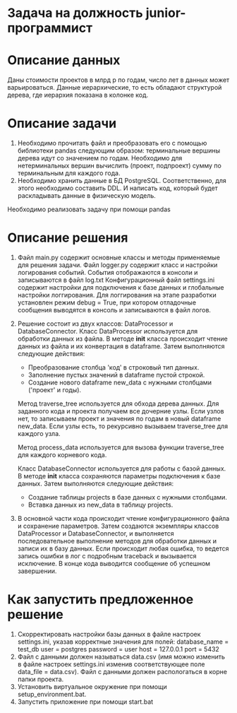 # Задача на должность junior-программист

# Описание данных

Даны стоимости проектов в млрд р по годам, число лет в данных может варьироваться.
Данные иерархические, то есть обладают структурой дерева, где иерархия показана
в колонке код.


# Описание задачи

1. Необходимо прочитать файл и преобразовать его с помощью библиотеки pandas следующим образом:
терминальные вершины дерева идут со значением по годам. Необходимо для нетерминальных вершин
вычислить (проект, подпроект) сумму по терминальным для каждого года.
2. Необходимо хранить данные в БД PostgreSQL. Соответственно, для этого необходимо составить DDL.
И написать код, который будет раскладывать данные в физическую модель.

Необходимо реализовать задачу при помощи pandas

# Описание решения

1. Файл main.py содержит основные классы и методы применяемые для решения задачи.
    Файл logger.py содержит класс и настройки логирования событий. События отображаются в консоли и записываются в файл log.txt
    Конфигурационный файл settings.ini содержит настройки для подключения к базе данных и глобальные настройки логгирования.
    Для логгирования на этапе разработки установлен режим debug = True, при котором отладочные сообщения выводятся в консоль и записываются в файл логов.

2. Решение состоит из двух классов: DataProcessor и DatabaseConnector.
    Класс DataProcessor используется для обработки данных из файла. В методе __init__ класса происходит чтение данных из файла и их конвертация в dataframe. Затем выполняются следующие действия:
    - Преобразование столбца 'код' в строковый тип данных.
    - Заполнение пустых значений в dataframe пустой строкой.
    - Создание нового dataframe new_data с нужными столбцами ('проект' и годы).

    Метод traverse_tree используется для обхода дерева данных. Для заданного кода и проекта получаем все дочерние узлы. Если узлов нет, то записываем проект и значения по годам в новый dataframe new_data. Если узлы есть, то рекурсивно вызываем traverse_tree для каждого узла.

    Метод process_data используется для вызова функции traverse_tree для каждого корневого кода.

    Класс DatabaseConnector используется для работы с базой данных. В методе __init__ класса сохраняются параметры подключения к базе данных. Затем выполняются следующие действия:
    - Создание таблицы projects в базе данных с нужными столбцами.
    - Вставка данных из new_data в таблицу projects.
3. В основной части кода происходит чтение конфигурационного файла и сохранение параметров. Затем создаются экземпляры классов DataProcessor и DatabaseConnector, и выполняется            последовательное выполнение методов для обработки данных и записи их в базу данных.
    Если происходит любая ошибка, то ведется запись ошибки в лог с подробным traceback и вызывается исключение.
    В конце кода выводится сообщение об успешном завершении.

# Как запустить предложенное решение

1. Скорректировать настройки базы данных в файле настроек settings.ini, указав корректные значения для полей:
    database_name = test_db
    user = postgres
    password = user
    host = 127.0.0.1
    port = 5432
2. Файл с данными должен называться data.csv (имя можно изменить в файле настроек settings.ini изменив соответствующее поле data_file = data.csv).
    Файл с данными должен распологаться в корне папки проекта.
3. Установить виртуальное окружение при помощи setup_environment.bat.
4. Запустить приложение при помощи start.bat